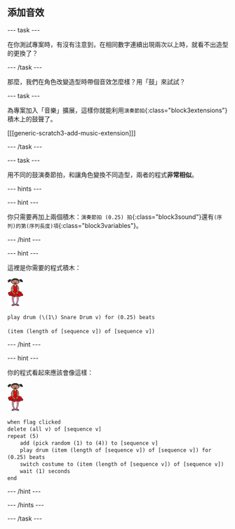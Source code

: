 ## 添加音效

--- task ---

在你測試專案時，有沒有注意到，在相同數字連續出現兩次以上時，就看不出造型的更換了？

--- /task ---

那麼，我們在角色改變造型時帶個音效怎麼樣？用「鼓」來試試？

--- task ---

為專案加入「音樂」擴展，這樣你就能利用`演奏節拍`{:class="block3extensions"} 積木上的鼓聲了。

[[[generic-scratch3-add-music-extension]]]

--- /task ---

--- task ---

用不同的鼓演奏節拍，和讓角色變換不同造型，兩者的程式**非常相似**。

--- hints ---

--- hint ---

你只需要再加上兩個積木：`演奏節拍 (0.25) 拍`{:class="block3sound"}還有`(序列)的第(序列長度)項`{:class="block3variables"}。

--- /hint ---

--- hint ---

這裡是你需要的程式積木：

![芭蕾舞者](images/ballerina.png)

```blocks3
play drum (\(1\) Snare Drum v) for (0.25) beats

(item (length of [sequence v]) of [sequence v])
```

--- /hint ---

--- hint ---

你的程式看起來應該會像這樣：

![芭蕾舞者](images/ballerina.png)

```blocks3
when flag clicked
delete (all v) of [sequence v]
repeat (5)
	add (pick random (1) to (4)) to [sequence v]
    play drum (item (length of [sequence v]) of [sequence v]) for (0.25) beats
    switch costume to (item (length of [sequence v]) of [sequence v])
    wait (1) seconds
end
```

--- /hint ---

--- /hints ---

--- /task ---